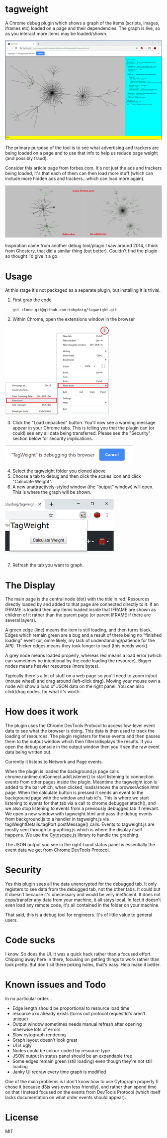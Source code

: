 # tagweight
A Chrome debug plugin which shows a graph of the items (scripts, images, iframes etc)
loaded on a page and their dependencies. The graph is live, so as you interact more items may be loaded/shown.

  ![tagweight screenshot](/docs/screenshot.png)

The primary purpose of the tool is to see what advertising and trackers are being loaded on a page and to use that
info to help us reduce page weight (and possibly fraud).

Consider this article page from forbes.com. It's not just the ads and trackers being loaded, it's that each of them
can then load more stuff (which can include more hidden ads and trackers...which can load more again).

  ![With / without adblocker](/docs/beforeafter.png)

Inspiration came from another debug tool/plugin I saw around 2014, I think from Ghostery, that did
a similar thing (but better). Couldn't find the plugin so thought I'd give it a go.

# Usage
At this stage it's not packaged as a separate plugin, but installing it is trivial.

1. First grab the code

    `git clone git@github.com:tobydoig/tagweight.git`

2. Within Chrome, open the extensions window in the browser

  ![Extensions menu](/docs/extensions.png)

3. Click the "Load unpacked" button. You'll now see a warning message appear in your Chrome tabs. This is telling you that the plugin can (or could) see any all data being transferred. Please see the "Security" section below for security implications.

  ![Calculate weight menu](/docs/debugging.png)

4. Select the tagweight folder you cloned above
5. Choose a tab to debug and then click the scales icon and click "Calculate Weight".
6. A new unattractively-styled window (the "output" window) will open. This is where the graph will be shown.

  ![Calculate weight menu](/docs/calcweight.png)

7. Refresh the tab you want to graph.

# The Display
The main page is the central node (dot) with the title in red. Resources directly loaded by and added to that page are connected directly to it.
If an IFRAME is loaded then any items loaded inside that IFRAME are shown as children of it rather than the parent page (or parent IFRAME if
there are several layers).

A green edge (line) means the item is still loading, and then turns black. Edges which remain green are a bug and a
result of there being no "finished loading" event (or, omre likely, my lack of understanding/patience for the API). Thicker edges means they took
longer to load (this needs work).

A grey node means loaded properly, whereas red means a load error (which can sometimes be intentional by the code loading the resource).
Bigger nodes means heavier resources (more bytes).

Typically there's a lot of stuff on a web page so you'll need to zoom in/out (mouse wheel) and drag around (left-click drag).
Moving your mouse own a node will show a load of JSON data on the right panel. You can also click/drag nodes, for what it's worth.

# How does it work
The plugin uses the Chrome DevTools Protocol to access low-level event data to see what the browser is doing. This data is then used to track the loading
of resources. The plugin registers for these events and then passes them to the output window which then filters/displays the results.
If you open the debug console in the output window then you'll see the raw event data being written out.

Currently it listens to Network and Page events.

When the plugin is loaded the background.js page calls chrome.runtime.onConnect.addListener() to start listening to connection events from
other pages inside the plugin. Meantime the tagweight icon is added to the bar which, when clicked, loads/shows the browserAction.html page. When
the calculate button is pressed it sends an event to the background page with the window and tab id's. This is where we start listening to events
for that tab via a call to chrome.debugger.attach(), and we also stop listening to events from a previously debugged tab if relevant. We open a new
window with tagweight.html and pass the debug events from background.js to a handler in tagweight.js via tagWeightDetails.tagPort.postMessage() calls. 
Events to tagweight.js are mostly sent through to graphing.js which is where the display itself happens. We use the [Cytoscape.js](https://js.cytoscape.org/)
library to handle the graphing.

The JSON output you see in the right-hand status panel is essentially the event data we get from Chrome DevTools Protocol.

# Security
Yes this plugin sees all the data unencrypted for the debugged tab. It only registers to see data from the debugged tab, not the other tabs. It could but
it doesn't because it's unecessary and would be very inefficient. It does not copy/transfer any data from your machine, it all stays local. In fact it
doesn't even load any remote code, it's all contained in the folder on your machine.

That said, this is a debug tool for engineers. It's of little value to general users.

# Code sucks
I know. So does the UI. It was a quick hack rather than a focused effort. Chipping away here 'n there, focusing on getting things to work rather than
look pretty. But don't sit there poking holes, that's easy. Help make it better.

# Known issues and Todo
In no particular order...

- Edge length should be proportional to resource load time
- resource xxx already exists (turns out protocol requestId's aren't unique)
- Output window sometimes needs manual refresh after opening otherwise lots of errors
- Slow cytograph rendering
- Graph layout doesn't look great
- UI is ugly
- Nodes could be colour-coded by resource type
- JSON output in status panel should be an expandable tree
- Some edges remain green (still loading) even though they're not still loading
- Janky UI redraw every time graph is modified

One of the main problems is I don't know how to use Cytograph properly (I chose it because d3js was even less friendly), and
rather than spend time on that I instead focused on the events from DevTools Protocol (which itself lacks documentation on
what order events should appear).

# License
MIT

